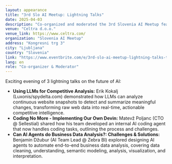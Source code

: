 ```yaml
---
layout: appearance
title: "3rd Slo AI Meetup: Lightning Talks"
date: 2025-04-03
description: "Co-organized and moderated the 3rd Slovenia AI Meetup featuring lightning talks on competitive analysis, AI coding agents, and business data analysis."
venue: "Celtra d.o.o."
venue_link: https://www.celtra.com/
organization: "Slovenia AI Meetup"
address: "Kongresni trg 3"
city: "Ljubljana"
country: "Slovenia"
link: "https://www.eventbrite.com/e/3rd-slo-ai-meetup-lightning-talks-tickets-1292042125779"
lang: en
role: "Co-organizer & Moderator"
---
```


Exciting evening of 3 lightning talks on the future of AI:

*   **Using LLMs for Competitive Analysis:** Erik Kokalj (Luxonis/spydelta.com) demonstrated how LLMs can analyze continuous website snapshots to detect and summarize meaningful changes, transforming raw web data into real-time, actionable competitive intelligence.
*   **Coding No More - Implementing Our Own Devin:** Matevž Poljanc (CTO @ Sellestial) shared how his team developed an internal AI coding agent that now handles coding tasks, outlining the process and challenges.
*   **Can AI Agents do Business Data Analysis?: Challenges & Solutions:** Benjamin Džubur (AI Team Lead @ Zebra BI) explored designing AI agents to automate end-to-end business data analysis, covering data cleaning, understanding, semantic modeling, analysis, visualization, and interpretation. 